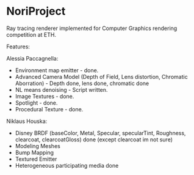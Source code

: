 # NoriProject
Ray tracing renderer implemented for Computer Graphics rendering competition at ETH.


Features:

Alessia Paccagnella:
- Environment map emitter - done.
- Advanced Camera Model (Depth of Field, Lens distortion, Chromatic Aborration)  - Depth done, lens done, chromatic done
- NL means denoising - Script written.
- Image Textures - done. 
- Spotlight - done. 
- Procedural Texture - done. 

Niklaus Houska:
- Disney BRDF (baseColor, Metal, Specular, specularTint, Roughness, clearcoat, clearcoatGloss) done (except clearcoat im not sure)
- Modeling Meshes
- Bump Mapping
- Textured Emitter
- Heterogeneous participating media done
